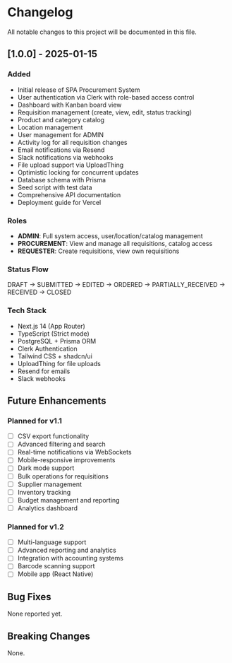 # Changelog

All notable changes to this project will be documented in this file.

## [1.0.0] - 2025-01-15

### Added
- Initial release of SPA Procurement System
- User authentication via Clerk with role-based access control
- Dashboard with Kanban board view
- Requisition management (create, view, edit, status tracking)
- Product and category catalog
- Location management
- User management for ADMIN
- Activity log for all requisition changes
- Email notifications via Resend
- Slack notifications via webhooks
- File upload support via UploadThing
- Optimistic locking for concurrent updates
- Database schema with Prisma
- Seed script with test data
- Comprehensive API documentation
- Deployment guide for Vercel

### Roles
- **ADMIN**: Full system access, user/location/catalog management
- **PROCUREMENT**: View and manage all requisitions, catalog access
- **REQUESTER**: Create requisitions, view own requisitions

### Status Flow
DRAFT → SUBMITTED → EDITED → ORDERED → PARTIALLY_RECEIVED → RECEIVED → CLOSED

### Tech Stack
- Next.js 14 (App Router)
- TypeScript (Strict mode)
- PostgreSQL + Prisma ORM
- Clerk Authentication
- Tailwind CSS + shadcn/ui
- UploadThing for file uploads
- Resend for emails
- Slack webhooks

## Future Enhancements

### Planned for v1.1
- [ ] CSV export functionality
- [ ] Advanced filtering and search
- [ ] Real-time notifications via WebSockets
- [ ] Mobile-responsive improvements
- [ ] Dark mode support
- [ ] Bulk operations for requisitions
- [ ] Supplier management
- [ ] Inventory tracking
- [ ] Budget management and reporting
- [ ] Analytics dashboard

### Planned for v1.2
- [ ] Multi-language support
- [ ] Advanced reporting and analytics
- [ ] Integration with accounting systems
- [ ] Barcode scanning support
- [ ] Mobile app (React Native)

## Bug Fixes
None reported yet.

## Breaking Changes
None.

